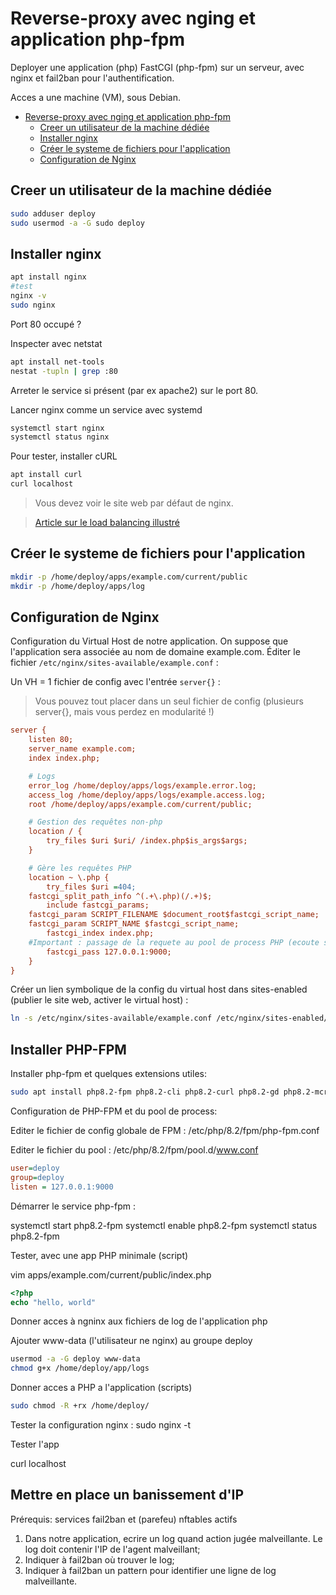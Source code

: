 # Reverse-proxy avec nging et application php-fpm

Deployer une application (php) FastCGI (php-fpm) sur un serveur, avec nginx et fail2ban pour l'authentification.

Acces a une machine (VM), sous Debian.

- [Reverse-proxy avec nging et application php-fpm](#reverse-proxy-avec-nging-et-application-php-fpm)
  - [Creer un utilisateur de la machine dédiée](#creer-un-utilisateur-de-la-machine-dédiée)
  - [Installer nginx](#installer-nginx)
  - [Créer le systeme de fichiers pour l'application](#créer-le-systeme-de-fichiers-pour-lapplication)
  - [Configuration de Nginx](#configuration-de-nginx)


## Creer un utilisateur de la machine dédiée

~~~bash
sudo adduser deploy
sudo usermod -a -G sudo deploy
~~~

## Installer nginx

~~~bash
apt install nginx
#test
nginx -v
sudo nginx
~~~

Port 80 occupé ?

Inspecter avec netstat

~~~bash
apt install net-tools
nestat -tupln | grep :80
~~~

Arreter le service si présent (par ex apache2) sur le port 80.

Lancer nginx comme un service avec systemd

~~~bash
systemctl start nginx
systemctl status nginx
~~~

Pour tester, installer cURL

~~~bash
apt install curl
curl localhost
~~~

> Vous devez voir le site web par défaut de nginx.

> [Article sur le load balancing illustré](https://samwho.dev/load-balancing/)

## Créer le systeme de fichiers pour l'application

~~~bash
mkdir -p /home/deploy/apps/example.com/current/public
mkdir -p /home/deploy/apps/log
~~~

## Configuration de Nginx

Configuration du Virtual Host de notre application. On suppose que l'application sera associée au nom de domaine example.com. Éditer le fichier `/etc/nginx/sites-available/example.conf` :

Un VH = 1 fichier de config avec l'entrée `server{}` :

> Vous pouvez tout placer dans un seul fichier de config (plusieurs server{}, mais vous perdez en modularité !)

~~~ini
server {
    listen 80;
    server_name example.com;
    index index.php;

    # Logs
    error_log /home/deploy/apps/logs/example.error.log;
    access_log /home/deploy/apps/logs/example.access.log;
    root /home/deploy/apps/example.com/current/public;

    # Gestion des requêtes non-php
    location / {
        try_files $uri $uri/ /index.php$is_args$args;
    }

    # Gère les requêtes PHP
    location ~ \.php {
        try_files $uri =404;
	fastcgi_split_path_info ^(.+\.php)(/.+)$;
        include fastcgi_params;
	fastcgi_param SCRIPT_FILENAME $document_root$fastcgi_script_name;
	fastcgi_param SCRIPT_NAME $fastcgi_script_name;
        fastcgi_index index.php;
	#Important : passage de la requete au pool de process PHP (ecoute sur :9000)
        fastcgi_pass 127.0.0.1:9000;
    }
}
~~~

Créer un lien symbolique de la config du virtual host dans sites-enabled (publier le site web, activer le virtual host) :

~~~bash
ln -s /etc/nginx/sites-available/example.conf /etc/nginx/sites-enabled/example.conf
~~~

## Installer PHP-FPM

Installer php-fpm et quelques extensions utiles:

~~~bash
sudo apt install php8.2-fpm php8.2-cli php8.2-curl php8.2-gd php8.2-mcrypt php8.2-opcache php8.2-intl
~~~

Configuration de PHP-FPM et du pool de process:

Editer le fichier de config globale de FPM :  /etc/php/8.2/fpm/php-fpm.conf

Editer le fichier du pool :  /etc/php/8.2/fpm/pool.d/www.conf

~~~ini
user=deploy
group=deploy
listen = 127.0.0.1:9000
~~~

Démarrer le service php-fpm :

systemctl start php8.2-fpm
systemctl enable php8.2-fpm
systemctl status php8.2-fpm

Tester, avec une app PHP minimale (script)

vim apps/example.com/current/public/index.php

~~~php
<?php
echo "hello, world"
~~~


Donner acces à ngninx aux fichiers de log de l'application php

Ajouter www-data (l'utilisateur ne nginx) au groupe deploy

~~~bash
usermod -a -G deploy www-data
chmod g+x /home/deploy/app/logs
~~~

Donner acces a PHP a l'application (scripts)

~~~bash
sudo chmod -R +rx /home/deploy/
~~~

Tester la configuration nginx : sudo nginx -t

Tester l'app

curl localhost

## Mettre en place un banissement d'IP

Prérequis: services fail2ban et (parefeu) nftables actifs


1. Dans notre application, ecrire un log quand action jugée malveillante. Le log doit contenir l'IP de l'agent malveillant;
2. Indiquer à fail2ban où trouver le log;
3. Indiquer à fail2ban un pattern pour identifier une ligne de log malveillante.



